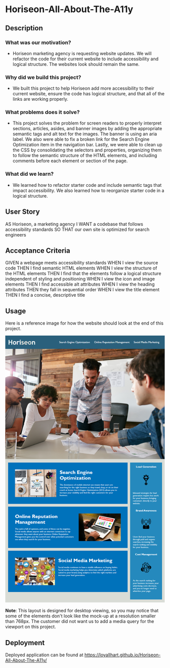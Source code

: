 # Horiseon-All-About-The-A11y

## Description

### What was our motivation?

- Horiseon marketing agency is requesting website updates. We will refactor the code for their current website to include accessibility and logical structure. The websites look should remain the same. 

### Why did we build this project?

- We built this project to help Horiseon add more accessibility to their current website, ensure the code has logical structure, and that all of the links are working properly. 

### What problems does it solve?

- This project solves the problem for screen readers to properly interpret sections, articles, asides, and banner images by adding the appropriate semantic tags and alt text for the images. The banner is using an aria label. We also were able to fix a broken link for the Search Engine Optimization item in the navigation bar. Lastly, we were able to clean up the CSS by consolidating the selectors and properties, organizing them to follow the semantic structure of the HTML elements, and including comments before each element or section of the page.

### What did we learn? 
- We learned how to refactor starter code and include semantic tags that impact accessibility. We also learned how to reorganize starter code in a logical structure.

## User Story

AS Horiseon, a marketing agency
I WANT a codebase that follows accessibility standards
SO THAT our own site is optimized for search engineers

## Acceptance Criteria

GIVEN a webpage meets accessibility standards
WHEN I view the source code
THEN I find semantic HTML elements
WHEN I view the structure of the HTML elements
THEN I find that the elements follow a logical structure independent of styling and positioning
WHEN I view the icon and image elements
THEN I find accessible alt attributes
WHEN I view the heading attributes
THEN they fall in sequential order
WHEN I view the title element
THEN I find a concise, descriptive title

## Usage

Here is a reference image for how the website should look at the end of this project.

![The Horiseon webpage includes a navigation bar, a header image, and cards with text and images at the bottom of the page.](Demo/01-html-css-git-homework-demo.png)

**Note**: This layout is designed for desktop viewing, so you may notice that some of the elements don't look like the mock-up at a resolution smaller than 768px. The customer did not want us to add a media query for the viewport on this project. 

## Deployment 

Deployed application can be found at https://loyallhart.github.io/Horiseon-All-About-The-A11y/


